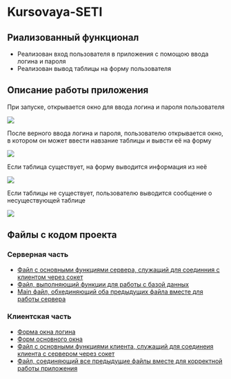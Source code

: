 # Kursovaya-SETI
## Риализованный функционал
* Реализован вход пользователя в приложения с помощою ввода логина и пароля
* Реализован вывод таблицы на форму пользователя

## Описание работы приложения
При запуске, открывается окно для ввода логина и пароля пользователя 

![](https://github.com/YUBobov/Kursovaya-ABS/blob/master/screenshots/LoginForm.PNG?raw=true)

После верного ввода логина и пароля, пользователю открывается окно, в котором он может ввести навзание таблицы и вывсти её на форму

![](https://github.com/YUBobov/Kursovaya-ABS/blob/master/screenshots/TableForm.PNG?raw=true)

Если таблица существует, на форму выводится информация из неё

![](https://github.com/YUBobov/Kursovaya-ABS/blob/master/screenshots/TablichaEst.PNG?raw=true)

Если таблицы не существует, пользователю выводится сообщение о несуществующей таблице

![](https://github.com/YUBobov/Kursovaya-ABS/blob/master/screenshots/TablichiNet.PNG?raw=true)

## Файлы с кодом проекта

### Серверная часть
* [Файл с основными функциями сервера, служащий для соединния с клиентом через сокет](https://github.com/YUBobov/Kursovaya-ABS/blob/master/server/serv_con.py)
* [Файл, выполняющий функции для работы с базой данных](https://github.com/YUBobov/Kursovaya-ABS/blob/master/server/bd_con.py)
* [Main файл, обхединяющий оба предыдущих файла вместе для работы сервера](https://github.com/YUBobov/Kursovaya-ABS/blob/master/server/main.py)

### Клиентская часть
* [Форма окна логина](https://github.com/YUBobov/Kursovaya-ABS/blob/master/klient/loginForm.py)
* [Форм основного окна](https://github.com/YUBobov/Kursovaya-ABS/blob/master/klient/test1.py)
* [Файл с основными функциями клиента, служащий для соединеия клиента с сервером через сокет](https://github.com/YUBobov/Kursovaya-ABS/blob/master/klient/sever.py)
* [Файл, соединяющий все предыдущие файлы вместе для корректной работы приложения](https://github.com/YUBobov/Kursovaya-ABS/blob/master/klient/kli_conn.py)

